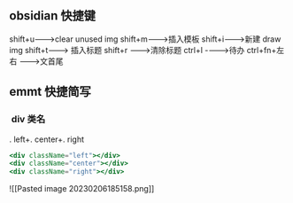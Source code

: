 ## obsidian 快捷键
shift+u--->clear unused img
shift+m--->插入模板
shift+i--->新建 draw img
shift+t---> 插入标题
shift+r --->清除标题
ctrl+l ---->待办
ctrl+fn+左右 --->文首尾


## emmt 快捷简写
###  div 类名
. left+. center+. right
```jsx
<div className="left"></div>
<div className="center"></div>
<div className="right"></div>
```
![[Pasted image 20230206185158.png]]
